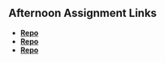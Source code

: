 ## Afternoon Assignment Links

* **[Repo](https://github.com/emcneeley/<ASSIGNMENT_REPO>)**
* **[Repo](https://github.com/emcneeley/<ASSIGNMENT_REPO>)**
* **[Repo](https://github.com/emcneeley/<ASSIGNMENT_REPO>)**
